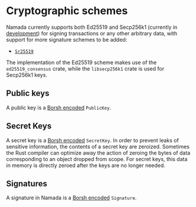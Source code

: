 # Cryptographic schemes

Namada currently supports both Ed25519 and Secp256k1 (currently in [development](https://github.com/anoma/namada/pulls/278)) for signing transactions or any other arbitrary data, with support for more signature schemes to be added:

- [`Sr25519`](https://github.com/anoma/anoma/issues/646)

The implementation of the Ed25519 scheme makes use of the `ed25519_consensus` crate, while the `libsecp256k1` crate is used for Secp256k1 keys.

## Public keys

A public key is a [Borsh encoded](encoding.md) `PublicKey`.

## Secret Keys

A secret key is a [Borsh encoded](encoding.md) `SecretKey`. In order to prevent leaks of sensitive information, the contents of a secret key are zeroized. Sometimes the Rust compiler can optimize away the action of zeroing the bytes of data corresponding to an object dropped from scope. For secret keys, this data in memory is directly zeroed after the keys are no longer needed.

## Signatures

A signature in Namada is a [Borsh encoded](encoding.md) `Signature`.
